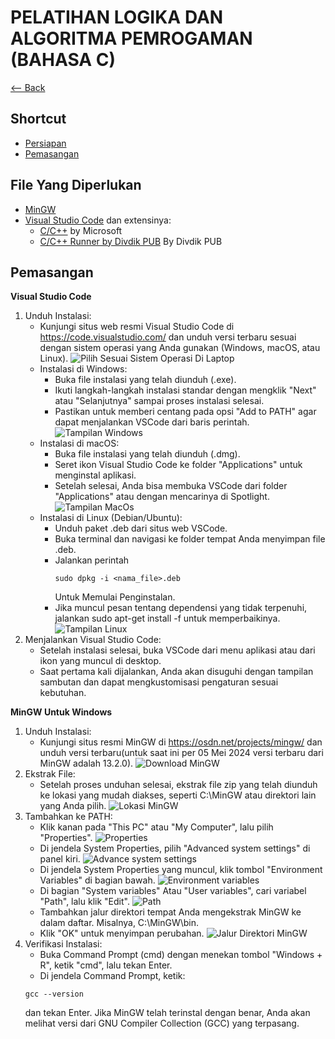 # PELATIHAN LOGIKA DAN ALGORITMA PEMROGAMAN (BAHASA C)
[<-- Back](../README.MD)
## Shortcut
- [Persiapan](#file-yang-diperlukan)
- [Pemasangan](#pemasangan)
## File Yang Diperlukan
- [MinGW](https://winlibs.com/)
- [Visual Studio Code](https://code.visualstudio.com/download) dan extensinya:
    - [C/C++](https://marketplace.visualstudio.com/items?itemName=ms-vscode.cpptools) by Microsoft
    - [C/C++ Runner by Divdik PUB](https://marketplace.visualstudio.com/items?itemName=DivdikPUB.cpp-runner) By Divdik PUB 
## Pemasangan
**Visual Studio Code**
1. Unduh Instalasi:
    - Kunjungi situs web resmi Visual Studio Code di https://code.visualstudio.com/ dan unduh versi terbaru sesuai dengan sistem operasi yang Anda gunakan (Windows, macOS, atau Linux).
![Pilih Sesuai Sistem Operasi Di Laptop](Screenshot%202024-05-05%20162504.png)
    - Instalasi di Windows:
        - Buka file instalasi yang telah diunduh (.exe).
        - Ikuti langkah-langkah instalasi standar dengan mengklik "Next" atau "Selanjutnya" sampai proses instalasi selesai.
        - Pastikan untuk memberi centang pada opsi "Add to PATH" agar dapat menjalankan VSCode dari baris perintah.
        ![Tampilan Windows](Screenshot%202024-05-05%20164036.png)
    - Instalasi di macOS:
        - Buka file instalasi yang telah diunduh (.dmg).
        - Seret ikon Visual Studio Code ke folder "Applications" untuk menginstal aplikasi.
        - Setelah selesai, Anda bisa membuka VSCode dari folder "Applications" atau dengan mencarinya di Spotlight.
        ![Tampilan MacOs](#)
    - Instalasi di Linux (Debian/Ubuntu):
        - Unduh paket .deb dari situs web VSCode.
        - Buka terminal dan navigasi ke folder tempat Anda menyimpan file .deb.
        - Jalankan perintah 
            ```shell
            sudo dpkg -i <nama_file>.deb 
            ```
          Untuk Memulai Penginstalan.
        - Jika muncul pesan tentang dependensi yang tidak terpenuhi, jalankan sudo apt-get install -f untuk memperbaikinya.
        ![Tampilan Linux](#)
2. Menjalankan Visual Studio Code:
    - Setelah instalasi selesai, buka VSCode dari menu aplikasi atau dari ikon yang muncul di desktop.
    - Saat pertama kali dijalankan, Anda akan disuguhi dengan tampilan sambutan dan dapat mengkustomisasi pengaturan sesuai kebutuhan.


**MinGW Untuk Windows**
1. Unduh Instalasi:
    - Kunjungi situs resmi MinGW di https://osdn.net/projects/mingw/ dan unduh versi terbaru(untuk saat ini per 05 Mei 2024 versi terbaru dari MinGW adalah 13.2.0).
    ![Download MinGW](Screenshot%202024-05-05%20161327.png)
2. Ekstrak File:
    - Setelah proses unduhan selesai, ekstrak file zip yang telah diunduh ke lokasi yang mudah diakses, seperti C:\MinGW atau direktori lain yang Anda pilih.
    ![Lokasi MinGW](Screenshot%202024-05-05%20164816.png)
3. Tambahkan ke PATH:
    - Klik kanan pada "This PC" atau "My Computer", lalu pilih "Properties".
    ![Properties](Screenshot%20(4).png)
    - Di jendela System Properties, pilih "Advanced system settings" di panel kiri.
    ![Advance system settings](Screenshot%20(5).png)
    - Di jendela System Properties yang muncul, klik tombol "Environment Variables" di bagian bawah.
    ![Environment variables](Screenshot%20(6).png)
    - Di bagian "System variables" Atau "User variables", cari variabel "Path", lalu klik "Edit".
    ![Path](Screenshot%20(7).png)
    - Tambahkan jalur direktori tempat Anda mengekstrak MinGW ke dalam daftar. Misalnya, C:\MinGW\bin.
    - Klik "OK" untuk menyimpan perubahan.
    ![Jalur Direktori MinGW](Screenshot%20(8).png)
4. Verifikasi Instalasi:
    - Buka Command Prompt (cmd) dengan menekan tombol "Windows + R", ketik "cmd", lalu tekan Enter.
    - Di jendela Command Prompt, ketik:
    ```shell
    gcc --version
    ```
    dan tekan Enter. Jika MinGW telah terinstal dengan benar, Anda akan melihat versi dari GNU Compiler Collection (GCC) yang terpasang.